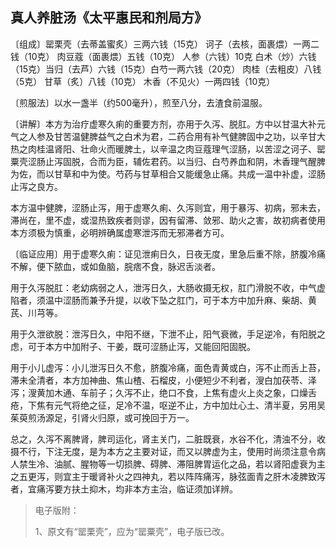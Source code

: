 ## 真人养脏汤《太平惠民和剂局方》

〔组成〕罂栗壳（去蒂盖蜜炙）三两六钱（15克） 诃子（去核，面裹煨）一两二钱（10克） 肉豆蔻（面裹煨）五钱（10克） 人参（六钱）10克 白术（炒）六钱（15克）当归（去芦）六钱（15克）白芍一两六钱（20克） 肉桂（去粗皮）八钱（5克） 甘草（炙）八钱（10克） 木香（不见火）一两四钱（10克）

〔煎服法〕以水一盏半（约500毫升），煎至八分，去渣食前温服。

〔讲解〕本方为治疗虚寒久痢的重要方剂，亦用于久泻、脱肛。方中以甘温大补元气之人参及甘苦温健脾益气之白术为君，二药合用有补气健脾固中之功，以辛甘大热之肉桂温肾阳、壮命火而暖脾土，以辛温之肉豆蔻理气涩肠，以苦涩之诃子、罂粟壳涩肠止泻固脱，合而为臣，辅佐君药。以当归、白芍养血和阴，木香理气醒脾为佐，而以甘草和中为使。芍药与甘草相合又能缓急止痛。共成一温中补虚，涩肠止泻之良方。

本方温中健脾，涩肠止泻，用于虚寒久痢、久泻则宜，用于暴泻、初病，邪未去，滞尚在，里不虚，或湿热致疾者则谬，因有留滞、敛邪、助火之害，故初病者使用本方须极为慎重，必明辨确属虚寒泄泻而无邪滞者方可。

〔临证应用〕用于虚寒久痢：证见泄痢日久，日夜无度，里急后重不除，脐腹冷痛不解，便下脓血，或如鱼脑，脘痞不食，脉迟舌淡者。

用于久泻脱肛：老幼病弱之人，泄泻日久，大肠收摄无权，肛门滑脱不收，中气虚陷者，须温中涩肠而兼予升提，以收下坠之肛门，可于本方中加升麻、柴胡、黄芪、川芎等。

用于久泄欲脱：泄泻日久，中阳不继，下泄不止，阳气衰微，手足逆冷，有阳脱之虑，可于本方中加附子、干姜，既可涩肠止泻，又能回阳固脱。

用于小儿虚泻：小儿泄泻日久不愈，脐腹冷痛，面色青黄或白，泻不止而舌上苔，滞未全清者，本方加神曲、焦山楂、石榴皮，小便短少不利者，溲白加茯苓、泽泻；溲黄加木通、车前子；久泻不止，绝口不食，上焦有虚火上炎之象，口燥舌疮，下焦有元气将绝之征，足冷不温，呕逆不止，方中加灶心土、清半夏，另用吴茱萸煎汤源足，引肾火归原，或可挽回于万一。

总之，久泻不离脾肾，脾司运化，肾主关门，二脏既衰，水谷不化，清浊不分，收摄不行，下注无度，是为本方之主要对证，而又以脾虚为主，使用时尚须注意令病人禁生冷、油腻、腥物等一切损脾、碍脾、滞阻脾胃运化之品，若以肾阳虚衰为主之五更泻，则宜主于暖肾补火之四神丸，若以阵阵痛泻，脉弦面青之肝木凌脾致泻者，宜痛泻要方扶土抑木，均非本方主治，临证须加详辨。

> 电子版附：
>
> 1、原文有“罂栗壳”，应为“罂粟壳”，电子版已改。

